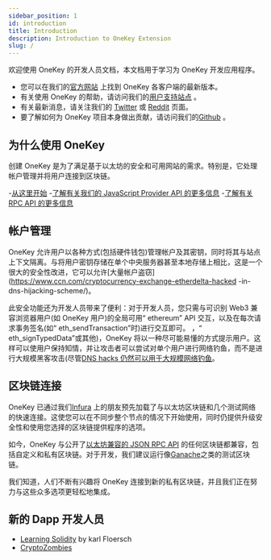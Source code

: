 ```yaml
---
sidebar_position: 1
id: introduction
title: Introduction
description: Introduction to OneKey Extension
slug: /
---
```


欢迎使用 OneKey 的开发人员文档，本文档用于学习为 OneKey 开发应用程序。

- 您可以在我们的[官方网站](https://onekey.so/) 上找到 OneKey 各客户端的最新版本。
- 有关使用 OneKey 的帮助，请访问我们的[用户支持站点](https://help.onekey.so/) 。
- 有关最新消息，请关注我们的 [Twitter](https://twitter.com/OneKeyHQ) 或 [Reddit](https://www.reddit.com/r/OneKeyHQ) 页面。
- 要了解如何为 OneKey 项目本身做出贡献，请访问我们的[Github](https://github.com/OneKeyHQ) 。

## 为什么使用 OneKey

创建 OneKey 是为了满足基于以太坊的安全和可用网站的需求。特别是，它处理帐户管理并将用户连接到区块链。

-[从这里开始](Extension/Guide/getting-started) -[了解有关我们的 JavaScript Provider API 的更多信息](Extension/API%20Reference/ethereum-provider) -[了解有关 RPC API 的更多信息](Extension/API%20Reference/rpc-api)

## 帐户管理

OneKey 允许用户以各种方式(包括硬件钱包)管理帐户及其密钥，同时将其与站点上下文隔离。与将用户密钥存储在单个中央服务器甚至本地存储上相比，这是一个很大的安全性改进，它可以允许[大量帐户盗窃](<https://www.ccn.com/cryptocurrency-exchange-etherdelta-hacked> -in-dns-hijacking-scheme/)。

此安全功能还为开发人员带来了便利：对于开发人员，您只需与可识别 Web3 兼容浏览器用户(如 OneKey 用户)的全局可用“ ethereum” API 交互，以及在每次请求事务签名(如“ eth_sendTransaction”时)进行交互即可。 ，“ eth_signTypedData”或其他)，OneKey 将以一种尽可能易懂的方式提示用户。这样可以使用户保持知情，并让攻击者可以尝试对单个用户进行网络钓鱼，而不是进行大规模黑客攻击(尽管[DNS hacks 仍然可以用于大规模网络钓鱼](https://medium.com/metamask/new-phishing-strategy-成为常见的1b1123837168)。

## 区块链连接

OneKey 已通过我们[Infura](https://infura.io/) 上的朋友预先加载了与以太坊区块链和几个测试网络的快速连接。这使您可以在不同步整个节点的情况下开始使用，同时仍提供升级安全性和使用您选择的区块链提供程序的选项。

如今，OneKey 与公开了[以太坊兼容的 JSON RPC API](https://eth.wiki/json-rpc/API) 的任何区块链都兼容，包括自定义和私有区块链。对于开发，我们建议运行像[Ganache](https://www.trufflesuite.com/ganache)之类的测试区块链。

我们知道，人们不断有兴趣将 OneKey 连接到新的私有区块链，并且我们正在努力与这些众多选项更轻松地集成。

## 新的 Dapp 开发人员

- [Learning Solidity](https://karl.tech/learning-solidity-part-1-deploy-a-contract/) by karl Floersch
- [CryptoZombies](https://cryptozombies.io/)

